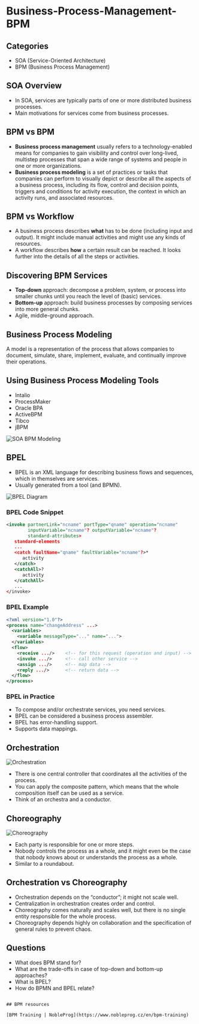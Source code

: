 # Business-Process-Management-BPM
## Categories
- SOA (Service-Oriented Architecture)
- BPM (Business Process Management)

## SOA Overview

- In SOA, services are typically parts of one or more distributed business processes.
- Main motivations for services come from business processes.

## BPM vs BPM

- **Business process management** usually refers to a technology-enabled means for companies to gain visibility and control over long-lived, multistep processes that span a wide range of systems and people in one or more organizations.
- **Business process modeling** is a set of practices or tasks that companies can perform to visually depict or describe all the aspects of a business process, including its flow, control and decision points, triggers and conditions for activity execution, the context in which an activity runs, and associated resources.

## BPM vs Workflow

- A business process describes **what** has to be done (including input and output). It might include manual activities and might use any kinds of resources.
- A workflow describes **how** a certain result can be reached. It looks further into the details of all the steps or activities.

## Discovering BPM Services

- **Top-down** approach: decompose a problem, system, or process into smaller chunks until you reach the level of (basic) services.
- **Bottom-up** approach: build business processes by composing services into more general chunks.
- Agile, middle-ground approach.

## Business Process Modeling

A model is a representation of the process that allows companies to document, simulate, share, implement, evaluate, and continually improve their operations.

## Using Business Process Modeling Tools

- Intalio
- ProcessMaker
- Oracle BPA
- ActiveBPM
- Tibco
- jBPM

![SOA BPM Modeling](Soa-bpm-modeling.jpg)

## BPEL

- BPEL is an XML language for describing business flows and sequences, which in themselves are services.
- Usually generated from a tool (and BPMN).

![BPEL Diagram](Soa-bpel.png)

### BPEL Code Snippet

```xml
<invoke partnerLink="ncname" portType="qname" operation="ncname"
        inputVariable="ncname"? outputVariable="ncname"?
        standard-attributes>
   standard-elements
   ...
   <catch faultName="qname" faultVariable="ncname"?>*
      activity
   </catch>
   <catchAll>?
      activity
   </catchAll>
   ...
</invoke>
````

### BPEL Example

```xml
<?xml version="1.0"?>
<process name="changeAddress" ...>
  <variables>
    <variable messageType="..." name="...">
  </variables>
  <flow>
    <receive .../>    <!-- for this request (operation and input) -->
    <invoke .../>     <!-- call other service -->
    <assign .../>     <!-- map data -->
    <reply .../>      <!-- return data -->
  </flow>
</process>
```

### BPEL in Practice

* To compose and/or orchestrate services, you need services.
* BPEL can be considered a business process assembler.
* BPEL has error-handling support.
* Supports data mappings.

## Orchestration

![Orchestration](Soa-orchestration.png)

* There is one central controller that coordinates all the activities of the process.
* You can apply the composite pattern, which means that the whole composition itself can be used as a service.
* Think of an orchestra and a conductor.

## Choreography

![Choreography](Soa-choreography.png)

* Each party is responsible for one or more steps.
* Nobody controls the process as a whole, and it might even be the case that nobody knows about or understands the process as a whole.
* Similar to a roundabout.

## Orchestration vs Choreography

* Orchestration depends on the “conductor”; it might not scale well.
* Centralization in orchestration creates order and control.
* Choreography comes naturally and scales well, but there is no single entity responsible for the whole process.
* Choreography depends highly on collaboration and the specification of general rules to prevent chaos.

## Questions

* What does BPM stand for?
* What are the trade-offs in case of top-down and bottom-up approaches?
* What is BPEL?
* How do BPMN and BPEL relate?

```

## BPM resources

[BPM Training | NobleProg](https://www.nobleprog.cz/en/bpm-training)
